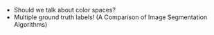 * Should we talk about color spaces?
* Multiple ground truth labels! (A Comparison of Image Segmentation Algorithms)
